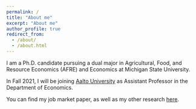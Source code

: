 ```yaml
---
permalink: /
title: "About me"
excerpt: "About me"
author_profile: true
redirect_from: 
  - /about/
  - /about.html
---
```



I am a Ph.D. candidate pursuing a dual major in Agricultural, Food, and Resource Economics (AFRE) and Economics at Michigan State University. 



In Fall 2021, I will be joining [Aalto University](https://www.aalto.fi/en/department-of-economics) as Assistant Professor in the Department of Economics.

You can find my job market paper, as well as my other research [here](/research).
